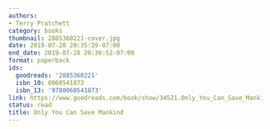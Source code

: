 ```yaml
---
authors:
- Terry Pratchett
category: books
thumbnail: 2885360221-cover.jpg
date: 2019-07-28 20:35:29-07:00
end_date: 2019-07-28 20:36:52-07:00
format: paperback
ids:
  goodreads: '2885360221'
  isbn_10: 0060541873
  isbn_13: '9780060541873'
link: https://www.goodreads.com/book/show/34521.Only_You_Can_Save_Mankind
status: read
title: Only You Can Save Mankind
---
```

